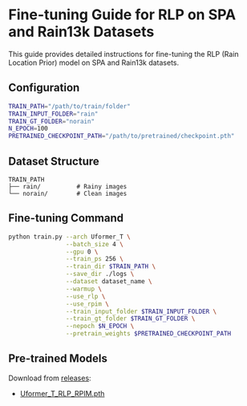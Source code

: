 # Fine-tuning Guide for RLP on SPA and Rain13k Datasets

This guide provides detailed instructions for fine-tuning the RLP (Rain Location Prior) model on SPA and Rain13k datasets.

## Configuration
```bash
TRAIN_PATH="/path/to/train/folder"
TRAIN_INPUT_FOLDER="rain"
TRAIN_GT_FOLDER="norain"
N_EPOCH=100
PRETRAINED_CHECKPOINT_PATH="/path/to/pretrained/checkpoint.pth"
```

## Dataset Structure
```
TRAIN_PATH
├── rain/          # Rainy images
└── norain/        # Clean images
```

## Fine-tuning Command
```bash
python train.py --arch Uformer_T \
                --batch_size 4 \
                --gpu 0 \
                --train_ps 256 \
                --train_dir $TRAIN_PATH \
                --save_dir ./logs \
                --dataset dataset_name \
                --warmup \
                --use_rlp \
                --use_rpim \
                --train_input_folder $TRAIN_INPUT_FOLDER \
                --train_gt_folder $TRAIN_GT_FOLDER \
                --nepoch $N_EPOCH \
                --pretrain_weights $PRETRAINED_CHECKPOINT_PATH
```

## Pre-trained Models
Download from [releases](https://github.com/zkawfanx/RLP/releases):
- [Uformer_T_RLP_RPIM.pth](https://github.com/zkawfanx/RLP/releases/download/v1.0.0/Uformer_T_RLP_RPIM.pth)
